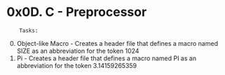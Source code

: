 # 0x0D. C - Preprocessor

		Tasks:

0. Object-like Macro - Creates a header file that defines a macro named SIZE as an abbreviation for the token 1024
1. Pi - Creates a header file that defines a macro named PI as an abbreviation for the token 3.14159265359
